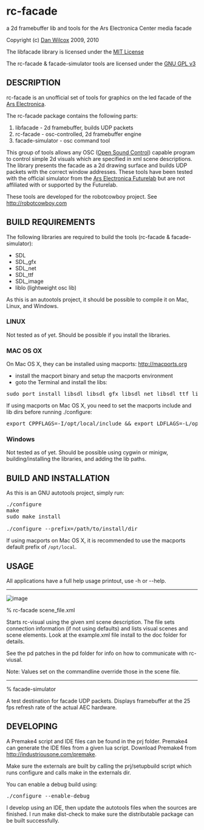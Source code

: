 rc-facade
===================================

a 2d framebuffer lib and tools for the Ars Electronica Center media facade

Copyright (c) [Dan Wilcox](danomatika.com) 2009, 2010

The libfacade library is licensed under the [MIT License](http://www.opensource.org/licenses/mit-license.php)

The rc-facade & facade-simulator tools are licensed under the [GNU GPL v3](http://www.gnu.org/licenses/gpl.html)

DESCRIPTION
-----------

rc-facade is an unofficial set of tools for graphics on the led facade of the [Ars Electronica](http://www.aec.at/center_about_en.php).

The rc-facade package contains the following parts:

1. libfacade - 2d framebuffer, builds UDP packets
2. rc-facade - osc-controlled, 2d framebuffer engine
3. facade-simulator - osc command tool

This group of tools allows any OSC ([Open Sound Control](http://en.wikipedia.org/wiki/Open_Sound_Control)) capable program to control simple 2d visuals which are specified in xml scene descriptions. The library presents the facade as a 2d drawing surface and builds UDP packets with the correct window addresses. These tools have been tested with the official simulator from the  [Ars Electronica Futurelab](http://new.aec.at/futurelab/en) but are not affiliated with or supported by the Futurelab.

These tools are developed for the robotcowboy project. See http://robotcowboy.com

BUILD REQUIREMENTS
------------------

The following libraries are required to build the tools (rc-facade & facade-simulator):

* SDL
* SDL_gfx
* SDL_net
* SDL_ttf
* SDL_image
* liblo (lightweight osc lib)

As this is an autootols project, it should be possible to compile it on Mac, Linux, and Windows.

### LINUX

Not tested as of yet. Should be possible if you install the libraries.

### MAC OS OX

On Mac OS X, they can be installed using macports: http://macports.org

* install the macport binary and setup the macports environment
* goto the Terminal and install the libs:
<pre>
sudo port install libsdl libsdl_gfx libsdl_net libsdl_ttf libsdl_image liblo
</pre>

If using macports on Mac OS X, you need to set the macports include and lib dirs before running ./configure:
<pre>
export CPPFLAGS=-I/opt/local/include && export LDFLAGS=-L/opt/local/lib
</pre>

### Windows

Not tested as of yet. Should be possible using cygwin or minigw, building/installing the libraries, and adding the lib paths.


BUILD AND INSTALLATION
----------------------

As this is an GNU autotools project, simply run:

<pre>
./configure
make
sudo make install
</pre<

By default, the configure script installs to `/usr/local`.  To change this behavior, specify a new dir before building the project:

<pre>
./configure --prefix=/path/to/install/dir
</pre>

If using macports on Mac OS X, it is recommended to use the macports default prefix of `/opt/local`.

USAGE
-----

All applications have a full help usage printout, use -h or --help.

----

[1]:https://raw.github.com/danomatika/rc-facade/master/doc/rc-facade_screenshot.png

![image][1]

% rc-facade scene_file.xml

Starts rc-visual using the given xml scene description. The file sets connection information (if not using defaults) and lists visual scenes and scene elements. Look at the example.xml file install to the doc folder for details.

See the pd patches in the pd folder for info on how to communicate with rc-viusal.

Note: Values set on the commandline override those in the scene file.

----

% facade-simulator

A test destination for facade UDP packets. Displays framebuffer at the 25 fps refresh rate of the actual AEC hardware.

DEVELOPING
----------

A Premake4 script and IDE files can be found in the prj folder.  Premake4 can generate the IDE files from a given lua script.  Download Premake4 from http://industriousone.com/premake.

Make sure the externals are built by calling the prj/setupbuild script which runs configure and calls make in the externals dir.

You can enable a debug build using:
<pre>
./configure --enable-debug
</pre>

I develop using an IDE, then update the autotools files when the sources are finished.  I run make dist-check to make sure the distributable package can be built successfully.

